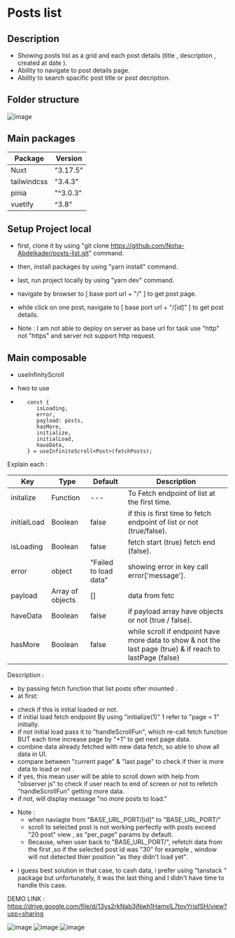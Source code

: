 # Posts list


## Description

- Showing posts list as a grid and each post details (title , description , created at date ).
- Ability to navigate to post details page.
- Ability to search spacific post title or post decription.

## Folder structure
![image](https://github.com/user-attachments/assets/1d3ab55f-9ba5-429f-bc85-9c7dd1d988f9)


## Main packages
| Package     | Version |
| ---      | ---       |
| Nuxt | "3.17.5"        |
| tailwindcss | "3.4.3"        |
| pinia | "^3.0.3"      |
| vuetify | ^3.8"          |


## Setup Project local
- first, clone it by using "git clone https://github.com/Noha-Abdelkader/posts-list.git" command.
- then, install packages by using "yarn install" command.
- last, run project locally by using "yarn dev" command.
- navigate by browser to [ base port url + "/" ] to get post page.
- while click on one post, navigate to [ base port url + "/[id]" ] to get post details.

- Note : I am not able to deploy on server as base url for task use "http" not "https" and server not support http request.

## Main composable
- useInfinityScroll

* hwo to use
* 
         const {
            isLoading,
            error,
            payload: posts,
            hasMore,
            initialize,
            initialLoad,
            haveData,
         } = useInfiniteScroll<Post>(fetchPosts);

Explain each :
  
| Key           | Type       |  Default           | Description      |
| ------------- | ------------- |------------- | ------------- |
| initalize  | Function  | ---    | To Fetch endpoint of list at the first time.
| initialLoad  | Boolean  | false  | if this is first time to fetch endpoint of list or not (true/false).
| isLoading  | Boolean  | false | fetch start (true) fetch end (false).|
| error  | object  | "Failed to load data"  | showing error in key call error['message'].  |
| payload  | Array of objects  | []  |  data from fetc  |
| haveData  | Boolean  | false  | if payload array have objects or not (true / false).  |
| hasMore  | Boolean  | false  | while scroll if endpoint have more data to show & not the last page (true) & if reach to lastPage  (false)  |
  
 
 Description : 
* by passing fetch function that list posts ofter mounted .
* at first:
-  check if this is initial loaded or not.
- if initial load fetch endpoint By using "initialize(1)"  1 refer to "page = 1" initially.
- if not initial load pass it to "handleScrollFun",  which re-call fetch function BUT each time increase page by "+1" to get next page data.
- combine data already fetched with new data fetch, so able to show all data in UI.
- compare between "current page" & "last page" to check if thier is more data to load or not .
- if yes, this mean user will be able to scroll down with help from  "observer js" to check if user reach to end of screen or not to refetch "handleScrollFun" getting more data.
- if not, will display message "no more posts to load." 

* Note :
  - when naviagte from "BASE_URL_PORT/[id]" to "BASE_URL_PORT/"
  - scroll to selected post is not working perfectly with posts exceed "20 post" view ,  as "per_page" params by default.
  - Because, when user back to "BASE_URL_PORT/", refetch data from the first ,so  if the selected post id was "30" for example , window will not detected thier position "as they didn't load yet".
- i guess best solution in that case, to cash data, i prefer using  "tanstack " package but unfortunately, it was the last thing and I didn't have time to handle this case.

  

DEMO LINK : https://drive.google.com/file/d/13ys2rkNab3jNwh1HamxlL7tovYrisfSH/view?usp=sharing

![image](https://github.com/user-attachments/assets/78b4a875-c783-409d-8d26-1f865b8ee8a1)
![image](https://github.com/user-attachments/assets/d8b9269b-4a65-48ed-8f08-a5f1a1a3e4a2)
![image](https://github.com/user-attachments/assets/65bfb5e3-22d0-4578-90a7-0d0a650668e4)



